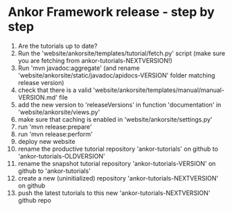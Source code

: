 # Ankor Framework release - step by step

1. Are the tutorials up to date?
2. Run the 'website/ankorsite/templates/tutorial/fetch.py' script (make sure you are fetching from ankor-tutorials-NEXTVERSION!)
3. Run 'mvn javadoc:aggregate' (and rename 'website/ankorsite/static/javadoc/apidocs-VERSION' folder matching release version)
4. check that there is a valid 'website/ankorsite/templates/manual/manual-VERSION.md' file
5. add the new version to 'releaseVersions' in function 'documentation' in 'website/ankorsite/views.py'
6. make sure that caching is enabled in 'website/ankorsite/settings.py'
7. run 'mvn release:prepare'
8. run 'mvn release:perform'
9. deploy new website
10. rename the productive tutorial repository 'ankor-tutorials' on github to 'ankor-tutorials-OLDVERSION'
11. rename the snapshot tutorial repository 'ankor-tutorials-VERSION' on github to 'ankor-tutorials'
12. create a new (uninitialized) repository 'ankor-tutorials-NEXTVERSION' on github
13. push the latest tutorials to this new 'ankor-tutorials-NEXTVERSION' github repo
